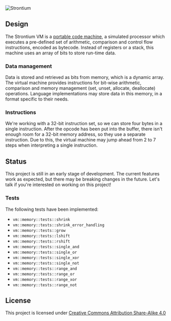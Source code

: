 <span style="width: 100%; text-align: center">
  <img src="https://i.postimg.cc/bvqBkJb3/strontium-logo.png" alt="Strontium" 
/>
</span>

## Design

The Strontium VM is a [portable code 
machine](https://en.wikipedia.org/wiki/P-code_machine), a simulated processor 
which executes a pre-defined set of arithmetic, comparison and control flow 
instructions, encoded as bytecode. Instead of registers or a stack, this 
machine uses an array of bits to store run-time data.

### Data management

Data is stored and retrieved as bits from memory, which is a dynamic array. 
The virtual machine provides instructions for bit-wise arithmetic, comparison 
and memory management (set, unset, allocate, deallocate) operations. Language 
implementations may store data in this memory, in a format specific to their 
needs.

### Instructions

We're working with a 32-bit instruction set, so we can store four bytes in a 
single instruction. After the opcode has been put into the buffer, there 
isn't enough room for a 32-bit memory address, so they use a separate 
instruction. Due to this, the virtual machine may jump ahead from 2 to 7 
steps when interpreting a single instruction.

## Status

This project is still in an early stage of development.
The current features work as expected, but there may be breaking changes in 
the future.
Let's talk if you're interested on working on this project!

### Tests

The following tests have been implemented:

* `vm::memory::tests::shrink`
* `vm::memory::tests::shrink_error_handling`
* `vm::memory::tests::grow`
* `vm::memory::tests::lshift`
* `vm::memory::tests::rshift`
* `vm::memory::tests::single_and`
* `vm::memory::tests::single_or`
* `vm::memory::tests::single_xor`
* `vm::memory::tests::single_not`
* `vm::memory::tests::range_and`
* `vm::memory::tests::range_or`
* `vm::memory::tests::range_xor`
* `vm::memory::tests::range_not`

## License

This project is licensed under [Creative Commons Attribution Share-Alike 4.0](https://creativecommons.org/licenses/by-sa/4.0/)

